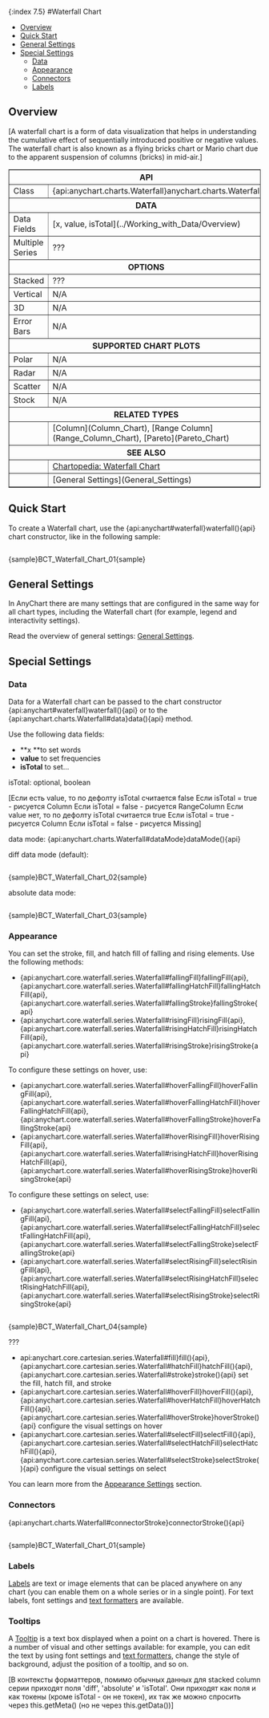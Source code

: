 {:index 7.5}
#Waterfall Chart

* [Overview](#overview)
* [Quick Start](#quick_start)
* [General Settings](#general_settings)
* [Special Settings](#special_settings)
  * [Data](#data)
  * [Appearance](#appearance)
  * [Connectors](#connectors)
  * [Labels](#labels)

## Overview

[A waterfall chart is a form of data visualization that helps in understanding the cumulative effect of sequentially introduced positive or negative values. The waterfall chart is also known as a flying bricks chart or Mario chart due to the apparent suspension of columns (bricks) in mid-air.]

<table border="1" class="seriesTABLE">
<tr><th colspan=2>API</th></tr>
<tr><td>Class</td><td>{api:anychart.charts.Waterfall}anychart.charts.Waterfall{api}</td></tr>
<tr><th colspan=2>DATA</th></tr>
<tr><td>Data Fields</td><td>[x, value, isTotal](../Working_with_Data/Overview)</td></tr>
<tr><td>Multiple Series</td><td>???</td></tr>
<tr><th colspan=2>OPTIONS</th></tr>
<tr><td>Stacked</td><td>???</td></tr>
<tr><td>Vertical</td><td>N/A</td></tr>
<tr><td>3D</td><td>N/A</td></tr>
<tr><td>Error Bars</td><td>N/A</td></tr>
<tr><th colspan=2>SUPPORTED CHART PLOTS</th></tr>
<tr><td>Polar</td><td>N/A</td></tr>
<tr><td>Radar</td><td>N/A</td></tr>
<tr><td>Scatter</td><td>N/A</td></tr>
<tr><td>Stock</td><td>N/A</td></tr>
<tr><th colspan=2>RELATED TYPES</th></tr>
<tr><td></td><td>[Column](Column_Chart), [Range Column](Range_Column_Chart), [Pareto](Pareto_Chart)</td></tr>
<tr><th colspan=2>SEE ALSO</th></tr>
<tr><td></td><td><a href="https://www.anychart.com/chartopedia/chart-types/waterfall-chart/" target="_blank">Chartopedia: Waterfall Chart</a></td></tr>
<tr><td></td><td>[General Settings](General_Settings)</td></tr>
</table>

## Quick Start

To create a Waterfall chart, use the {api:anychart#waterfall}waterfall(){api} chart constructor, like in the following sample:

```

```

{sample}BCT\_Waterfall\_Chart\_01{sample}

## General Settings

In AnyChart there are many settings that are configured in the same way for all chart types, including the Waterfall chart (for example, legend and interactivity settings).

Read the overview of general settings: [General Settings](General_Settings).

## Special Settings

### Data

Data for a Waterfall chart can be passed to the chart constructor {api:anychart#waterfall}waterfall(){api} or to the {api:anychart.charts.Waterfall#data}data(){api} method.

Use the following data fields:

* **x **to set words
* **value** to set frequencies
* **isTotal** to set...

isTotal: optional, boolean

[Если есть value, то по дефолту isTotal считается false
    Если isTotal = true - рисуется Column
    Если isTotal = false - рисуется RangeColumn
Если value нет, то по дефолту isTotal считается true
    Если isTotal = true - рисуется Column
    Если isTotal = false - рисуется Missing]

data mode: {api:anychart.charts.Waterfall#dataMode}dataMode(){api}

diff data mode (default):

```

```

{sample}BCT\_Waterfall\_Chart\_02{sample}

absolute data mode:

```

```

{sample}BCT\_Waterfall\_Chart\_03{sample}

### Appearance

You can set the stroke, fill, and hatch fill of falling and rising elements. Use the following methods:

* {api:anychart.core.waterfall.series.Waterfall#fallingFill}fallingFill{api}, {api:anychart.core.waterfall.series.Waterfall#fallingHatchFill}fallingHatchFill{api}, {api:anychart.core.waterfall.series.Waterfall#fallingStroke}fallingStroke{api}
* {api:anychart.core.waterfall.series.Waterfall#risingFill}risingFill{api}, {api:anychart.core.waterfall.series.Waterfall#risingHatchFill}risingHatchFill{api}, {api:anychart.core.waterfall.series.Waterfall#risingStroke}risingStroke{api}

To configure these settings on hover, use:

* {api:anychart.core.waterfall.series.Waterfall#hoverFallingFill}hoverFallingFill{api}, {api:anychart.core.waterfall.series.Waterfall#hoverFallingHatchFill}hoverFallingHatchFill{api}, {api:anychart.core.waterfall.series.Waterfall#hoverFallingStroke}hoverFallingStroke{api}
* {api:anychart.core.waterfall.series.Waterfall#hoverRisingFill}hoverRisingFill{api}, {api:anychart.core.waterfall.series.Waterfall#risingHatchFill}hoverRisingHatchFill{api}, {api:anychart.core.waterfall.series.Waterfall#hoverRisingStroke}hoverRisingStroke{api}

To configure these settings on select, use:

* {api:anychart.core.waterfall.series.Waterfall#selectFallingFill}selectFallingFill{api}, {api:anychart.core.waterfall.series.Waterfall#selectFallingHatchFill}selectFallingHatchFill{api}, {api:anychart.core.waterfall.series.Waterfall#selectFallingStroke}selectFallingStroke{api}
* {api:anychart.core.waterfall.series.Waterfall#selectRisingFill}selectRisingFill{api}, {api:anychart.core.waterfall.series.Waterfall#selectRisingHatchFill}selectRisingHatchFill{api}, {api:anychart.core.waterfall.series.Waterfall#selectRisingStroke}selectRisingStroke{api}

```

```

{sample}BCT\_Waterfall\_Chart\_04{sample}

???

* api:anychart.core.cartesian.series.Waterfall#fill}fill(){api}, {api:anychart.core.cartesian.series.Waterfall#hatchFill}hatchFill(){api}, {api:anychart.core.cartesian.series.Waterfall#stroke}stroke(){api} set the fill, hatch fill, and stroke
* {api:anychart.core.cartesian.series.Waterfall#hoverFill}hoverFill(){api}, {api:anychart.core.cartesian.series.Waterfall#hoverHatchFill}hoverHatchFill(){api}, {api:anychart.core.cartesian.series.Waterfall#hoverStroke}hoverStroke(){api} configure the visual settings on hover
* {api:anychart.core.cartesian.series.Waterfall#selectFill}selectFill(){api}, {api:anychart.core.cartesian.series.Waterfall#selectHatchFill}selectHatchFill(){api}, {api:anychart.core.cartesian.series.Waterfall#selectStroke}selectStroke(){api} configure the visual settings on select

You can learn more from the [Appearance Settings](../Appearance_Settings) section.

### Connectors

{api:anychart.charts.Waterfall#connectorStroke}connectorStroke(){api} 

```

```

{sample}BCT\_Waterfall\_Chart\_01{sample}

### Labels

[Labels](../Common_Settings/Labels) are text or image elements that can be placed anywhere on any chart (you can enable them on a whole series or in a single point). For text labels, font settings and [text formatters](../Common_Settings/Text_Formatters) are available.

### Tooltips

A [Tooltip](../Common_Settings/Tooltip) is a text box displayed when a point on a chart is hovered. There is a number of visual and other settings available: for example, you can edit the text by using font settings and [text formatters](../Common_Settings/Text_Formatters), change the style of background, adjust the position of a tooltip, and so on.

[В контексты форматтеров, помимо обычных данных для stacked column серии приходят поля 'diff', 'absolute' и 'isTotal'. Они приходят как поля и как токены (кроме isTotal - он не токен), их так же можно спросить через this.getMeta() (но не через this.getData())]